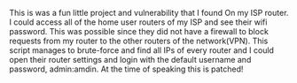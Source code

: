 This is was a fun little project and vulnerability that I found On my ISP router.
I could access all of the home user routers of my ISP and see their wifi password.
This was possible since they did not have a firewall to block requests from my router
to the other routers of the network(VPN).
This script manages to brute-force and find all IPs of every router and I could open their router settings 
and login with the default username and password, admin:amdin.
At the time of speaking this is patched!
